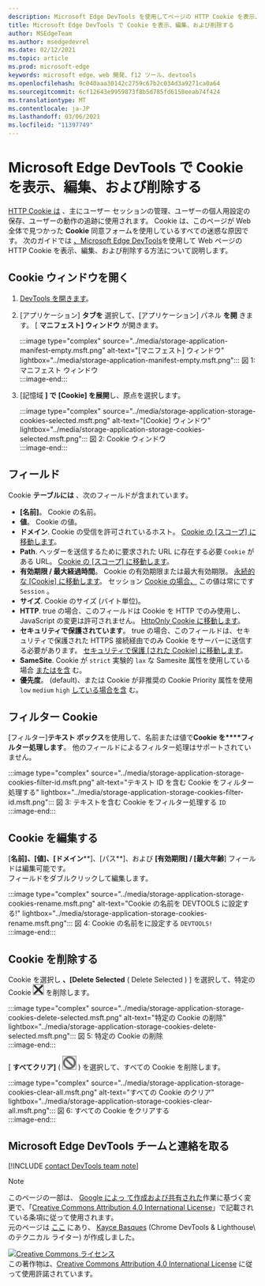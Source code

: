 ```yaml
---
description: Microsoft Edge DevTools を使用してページの HTTP Cookie を表示、編集、および削除する方法について説明します。
title: Microsoft Edge DevTools で Cookie を表示、編集、および削除する
author: MSEdgeTeam
ms.author: msedgedevrel
ms.date: 02/12/2021
ms.topic: article
ms.prod: microsoft-edge
keywords: microsoft edge、web 開発、f12 ツール、devtools
ms.openlocfilehash: 9c040aaa30142c2759c67b2c034d3a9271ca0a64
ms.sourcegitcommit: 6cf12643e9959873f8b5d785fd6158eeab74f424
ms.translationtype: MT
ms.contentlocale: ja-JP
ms.lasthandoff: 03/06/2021
ms.locfileid: "11397749"
---
```

<!-- Copyright Kayce Basques 

   Licensed under the Apache License, Version 2.0 (the "License");
   you may not use this file except in compliance with the License.
   You may obtain a copy of the License at

       https://www.apache.org/licenses/LICENSE-2.0

   Unless required by applicable law or agreed to in writing, software
   distributed under the License is distributed on an "AS IS" BASIS,
   WITHOUT WARRANTIES OR CONDITIONS OF ANY KIND, either express or implied.
   See the License for the specific language governing permissions and
   limitations under the License.  -->

# <a name="view-edit-and-delete-cookies-with-microsoft-edge-devtools"></a>Microsoft Edge DevTools で Cookie を表示、編集、および削除する  

[HTTP Cookie は][MDNHTTPCookies] 、主にユーザー セッションの管理、ユーザーの個人用設定の保存、ユーザーの動作の追跡に使用されます。  Cookie は、このページが Web 全体で見つかった **Cookie** 同意フォームを使用しているすべての迷惑な原因です。  次のガイドでは [、Microsoft Edge DevTools][MicrosoftEdgeDevTools]を使用して Web ページの HTTP Cookie を表示、編集、および削除する方法について説明します。  

## <a name="open-the-cookies-pane"></a>Cookie ウィンドウを開く  

1.  [DevTools を開きます][DevToolsOpen]。  
1.  [アプリケーション] **タブを** 選択して、[アプリケーション] パネル **を開** きます。  [ **マニフェスト] ウィンドウ** が開きます。  
    
    :::image type="complex" source="../media/storage-application-manifest-empty.msft.png" alt-text="[マニフェスト] ウィンドウ" lightbox="../media/storage-application-manifest-empty.msft.png":::
       図 1: マニフェスト ウィンドウ  
    :::image-end:::  

1.  [記憶域 **] で** **[Cookie] を展開**し、原点を選択します。  
    
    :::image type="complex" source="../media/storage-application-storage-cookies-selected.msft.png" alt-text="[Cookie] ウィンドウ" lightbox="../media/storage-application-storage-cookies-selected.msft.png":::
       図 2: Cookie ウィンドウ  
    :::image-end:::  

## <a name="fields"></a>フィールド  

Cookie **テーブルには** 、次のフィールドが含まれています。  

*   **[名前]**。  Cookie の名前。  
*   **値**。  Cookie の値。  
*   **ドメイン**.  Cookie の受信を許可されているホスト。  [Cookie の [スコープ] に移動します][MDNHTTPCookiesScope]。  
*   **Path**.  ヘッダーを送信するために要求された URL に存在する必要 `Cookie` がある URL。  [Cookie の [スコープ] に移動します][MDNHTTPCookiesScope]。  
*   **有効期限 / 最大経過時間**。  Cookie の有効期限または最大有効期限。  [永続的な [Cookie] に移動します][MDNHTTPCookiesPermanent]。  セッション [Cookie の場合、][MDNHTTPCookiesSession] この値は常にです `Session` 。  
*   **サイズ**.  Cookie のサイズ (バイト単位)。  
*   **HTTP**.  true の場合、このフィールドは Cookie を HTTP でのみ使用し、JavaScript の変更は許可されません。  [HttpOnly Cookie に移動します][MDNHTTPCookiesSecure]。  
*   **セキュリティで保護されています**。  true の場合、このフィールドは、セキュリティで保護された HTTPS 接続経由でのみ Cookie をサーバーに送信する必要があります。  [セキュリティで保護 [された Cookie] に移動します][MDNHTTPCookiesSecure]。  
*   **SameSite**.  Cookie が `strict` 実験的 `lax` な Samesite 属性を使用している場合 [またはを含][MDNHTTPCookiesSamesite] む。  
*   **優先度**。  \(default\)、または Cookie が非推奨の Cookie Priority 属性を使用 `low` `medium` `high` [している場合を含][ChromiumIssue232693] む。

## <a name="filter-cookies"></a>フィルター Cookie  

[フィルター]**テキスト ボックス**を使用して、名前または値で**Cookie を****フィルター処理します**。  他のフィールドによるフィルター処理はサポートされていません。  

:::image type="complex" source="../media/storage-application-storage-cookies-filter-id.msft.png" alt-text="テキスト ID を含む Cookie をフィルター処理する" lightbox="../media/storage-application-storage-cookies-filter-id.msft.png":::
   図 3: テキストを含む Cookie をフィルター処理する `ID`  
:::image-end:::  

## <a name="edit-a-cookie"></a>Cookie を編集する  

[**名前]、[****値****]、[ドメイン****]、[パス**]、および **[有効期限] / [最大年齢**] フィールドは編集可能です。  
フィールドをダブルクリックして編集します。  

:::image type="complex" source="../media/storage-application-storage-cookies-rename.msft.png" alt-text="Cookie の名前を DEVTOOLS に設定する!" lightbox="../media/storage-application-storage-cookies-rename.msft.png":::
   図 4: Cookie の名前をに設定する `DEVTOOLS!`  
:::image-end:::  

## <a name="delete-cookies"></a>Cookie を削除する  

Cookie を選択し **、[Delete Selected** \( Delete Selected \) ] を選択して、特定の Cookie ![ ][ImageDeleteIcon] を削除します。  

:::image type="complex" source="../media/storage-application-storage-cookies-delete-selected.msft.png" alt-text="特定の Cookie の削除" lightbox="../media/storage-application-storage-cookies-delete-selected.msft.png":::
   図 5: 特定の Cookie の削除  
:::image-end:::  

[ **すべてクリア]** \( ![ Clear All ][ImageClearIcon] \) を選択して、すべての Cookie を削除します。  

:::image type="complex" source="../media/storage-application-storage-cookies-clear-all.msft.png" alt-text="すべての Cookie のクリア" lightbox="../media/storage-application-storage-cookies-clear-all.msft.png":::
   図 6: すべての Cookie をクリアする  
:::image-end:::  

## <a name="getting-in-touch-with-the-microsoft-edge-devtools-team"></a>Microsoft Edge DevTools チームと連絡を取る  

[!INCLUDE [contact DevTools team note](../includes/contact-devtools-team-note.md)]  

<!-- image links -->  

[ImageClearIcon]: ../media/clear-icon.msft.png  
[ImageDeleteIcon]: ../media/delete-icon.msft.png  

<!-- links -->  

[MicrosoftEdgeDevTools]: /microsoft-edge/devtools-guide-chromium "Microsoft Edge (クロム) 開発者ツール"  
[DevToolsOpen]: /microsoft-edge/devtools-guide-chromium/open "Microsoft Edge DevTools を開く"  

[ChromiumIssue232693]: https://bugs.chromium.org/p/chromium/issues/detail?id=232693 "クロムの問題 232693: Cookie の優先度フィールドの実装|クロム バグ"  

[MDNHTTPCookies]: https://developer.mozilla.org/docs/Web/HTTP/Cookies "HTTP cookie |MDN"  
[MDNHTTPCookiesPermanent]: https://developer.mozilla.org/docs/Web/HTTP/Cookies#Permanent_cookies "HTTP Cookie - 永続的な cookie |MDN"  
[MDNHTTPCookiesSamesite]: https://developer.mozilla.org/docs/Web/HTTP/Cookies#SameSite_cookies "HTTP Cookie - SameSite cookie |MDN"  
[MDNHTTPCookiesScope]: https://developer.mozilla.org/docs/Web/HTTP/Cookies#Scope_of_cookies "HTTP cookie - Cookie の範囲と|MDN"  
[MDNHTTPCookiesSecure]: https://developer.mozilla.org/docs/Web/HTTP/Cookies#Secure_and_HttpOnly_cookies "HTTP Cookie - セキュリティで保護された HttpOnly |MDN"  
[MDNHTTPCookiesSession]: https://developer.mozilla.org/docs/Web/HTTP/Cookies#Session_cookies "HTTP Cookie - セッション cookie |MDN"  

> [!NOTE]
> このページの一部は、 [Google によっ て作成および共有された][GoogleSitePolicies]作業に基づく変更で、「[Creative Commons Attribution 4.0 International License][CCA4IL]」で記載されている条項に従って使用されます。  
> 元のページは [ここ](https://developers.google.com/web/tools/chrome-devtools/storage/cookies) にあり、 [Kayce Basques][KayceBasques] \(Chrome DevTools \& Lighthouse\ のテクニカル ライター) が作成しました。  

[![Creative Commons ライセンス][CCby4Image]][CCA4IL]  
この著作物は、[Creative Commons Attribution 4.0 International License][CCA4IL] に従って使用許諾されています。  

[CCA4IL]: https://creativecommons.org/licenses/by/4.0  
[CCby4Image]: https://i.creativecommons.org/l/by/4.0/88x31.png  
[GoogleSitePolicies]: https://developers.google.com/terms/site-policies  
[KayceBasques]: https://developers.google.com/web/resources/contributors/kaycebasques  
